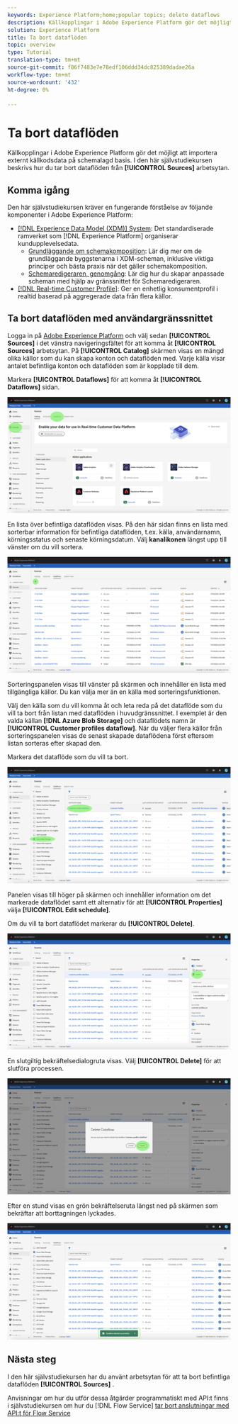 ```yaml
---
keywords: Experience Platform;home;popular topics; delete dataflows
description: Källkopplingar i Adobe Experience Platform gör det möjligt att importera externt källkodsdata på schemalagd basis. I den här självstudien beskrivs hur du tar bort dataflöden från arbetsytan Källor.
solution: Experience Platform
title: Ta bort dataflöden
topic: overview
type: Tutorial
translation-type: tm+mt
source-git-commit: f86f7483e7e78edf106ddd34dc825389dadae26a
workflow-type: tm+mt
source-wordcount: '432'
ht-degree: 0%

---
```



# Ta bort dataflöden

Källkopplingar i Adobe Experience Platform gör det möjligt att importera externt källkodsdata på schemalagd basis. I den här självstudiekursen beskrivs hur du tar bort dataflöden från **[!UICONTROL Sources]** arbetsytan.

## Komma igång

Den här självstudiekursen kräver en fungerande förståelse av följande komponenter i Adobe Experience Platform:

- [[!DNL Experience Data Model (XDM)] System](../../../xdm/home.md): Det standardiserade ramverket som [!DNL Experience Platform] organiserar kundupplevelsedata.
   - [Grundläggande om schemakomposition](../../../xdm/schema/composition.md): Lär dig mer om de grundläggande byggstenarna i XDM-scheman, inklusive viktiga principer och bästa praxis när det gäller schemakomposition.
   - [Schemaredigeraren, genomgång](../../../xdm/tutorials/create-schema-ui.md): Lär dig hur du skapar anpassade scheman med hjälp av gränssnittet för Schemaredigeraren.
- [[!DNL Real-time Customer Profile]](../../../profile/home.md): Ger en enhetlig konsumentprofil i realtid baserad på aggregerade data från flera källor.

## Ta bort dataflöden med användargränssnittet

Logga in på [Adobe Experience Platform](https://platform.adobe.com) och välj sedan **[!UICONTROL Sources]** i det vänstra navigeringsfältet för att komma åt **[!UICONTROL Sources]** arbetsytan. På **[!UICONTROL Catalog]** skärmen visas en mängd olika källor som du kan skapa konton och dataflöden med. Varje källa visar antalet befintliga konton och dataflöden som är kopplade till dem.

Markera **[!UICONTROL Dataflows]** för att komma åt **[!UICONTROL Dataflows]** sidan.

![dataset-flow-activity](../../images/tutorials/delete/dataflows.png)

En lista över befintliga dataflöden visas. På den här sidan finns en lista med sorterbar information för befintliga dataflöden, t.ex. källa, användarnamn, körningsstatus och senaste körningsdatum. Välj **kanalikonen** längst upp till vänster om du vill sortera.

![dataflows-list](../../images/tutorials/delete/dataflows-list.png)

Sorteringspanelen visas till vänster på skärmen och innehåller en lista med tillgängliga källor.
Du kan välja mer än en källa med sorteringsfunktionen.

Välj den källa som du vill komma åt och leta reda på det dataflöde som du vill ta bort från listan med dataflöden i huvudgränssnittet. I exemplet är den valda källan **[!DNL Azure Blob Storage]** och dataflödets namn är **[!UICONTROL Customer profiles dataflow]**. När du väljer flera källor från sorteringspanelen visas de senast skapade dataflödena först eftersom listan sorteras efter skapad den.

Markera det dataflöde som du vill ta bort.

![dataflows-sort](../../images/tutorials/delete/dataflows-sort.png)

Panelen visas till höger på skärmen och innehåller information om det markerade dataflödet samt ett alternativ för att **[!UICONTROL Properties]** välja **[!UICONTROL Edit schedule]**.

Om du vill ta bort dataflödet markerar du **[!UICONTROL Delete]**.

![dataflows-sort](../../images/tutorials/delete/dataflows-properties.png)

En slutgiltig bekräftelsedialogruta visas. Välj **[!UICONTROL Delete]** för att slutföra processen.

![delete](../../images/tutorials/delete/delete.png)

Efter en stund visas en grön bekräftelseruta längst ned på skärmen som bekräftar att borttagningen lyckades.

![bekräftad](../../images/tutorials/delete/confirmed.png)

## Nästa steg

I den här självstudiekursen har du använt arbetsytan för att ta bort befintliga dataflöden **[!UICONTROL Sources]** .

Anvisningar om hur du utför dessa åtgärder programmatiskt med API:t finns i självstudiekursen om hur du [!DNL Flow Service] [tar bort anslutningar med API:t för Flow Service](../../tutorials/api/delete.md)